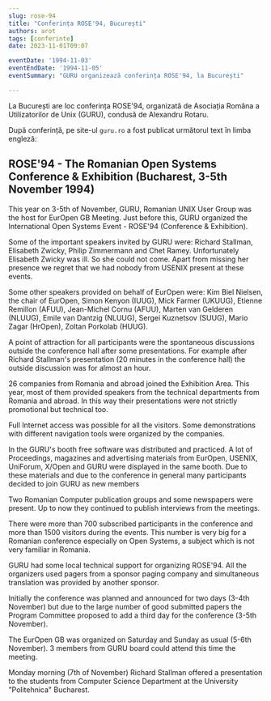 ```yaml
---
slug: rose-94
title: "Conferința ROSE'94, București"
authors: arot
tags: [conferinte]
date: 2023-11-01T09:07

eventDate: '1994-11-03'
eventEndDate: '1994-11-05'
eventSummary: "GURU organizează conferința ROSE'94, la București"

---
```


La București are loc conferința ROSE'94, organizată de Asociația Româna
a Utilizatorilor de Unix (GURU), condusă de Alexandru Rotaru.

<!-- truncate -->

După conferință, pe site-ul `guru.ro` a fost publicat următorul text în limba engleză:

## ROSE'94 - The Romanian Open Systems Conference & Exhibition (Bucharest, 3-5th November 1994)

This year on 3-5th of November, GURU, Romanian UNIX User Group was the host for EurOpen GB Meeting. Just before this, GURU organized the International Open Systems Event - ROSE'94 (Conference & Exhibition).

Some of the important speakers invited by GURU were: Richard Stallman, Elisabeth Zwicky, Philip Zimmermann and Chet Ramey. Unfortunately Elisabeth Zwicky was ill. So she could not come. Apart from missing her presence we regret that we had nobody from USENIX present at these events.

Some other speakers provided on behalf of EurOpen were: Kim Biel Nielsen, the chair of EurOpen, Simon Kenyon (IUUG), Mick Farmer (UKUUG), Etienne Remillon (AFUU), Jean-Michel Cornu (AFUU), Marten van Gelderen (NLUUG), Emile van Dantzig (NLUUG), Sergei Kuznetsov (SUUG), Mario Zagar (HrOpen), Zoltan Porkolab (HUUG).

A point of attraction for all participants were the spontaneous discussions outside the conference hall after some presentations. For example after Richard Stallman's presentation (20 minutes in the conference hall) the outside discussion was for almost an hour.

26 companies from Romania and abroad joined the Exhibition Area. This year, most of them provided speakers from the technical departments from Romania and abroad. In this way their presentations were not strictly promotional but technical too.

Full Internet access was possible for all the visitors. Some demonstrations with different navigation tools were organized by the companies.

In the GURU's booth free software was distributed and practiced. A lot of Proceedings, magazines and advertising materials from EurOpen, USENIX, UniForum, X/Open and GURU were displayed in the same booth. Due to these materials and due to the conference in general many participants decided to join GURU as new members

Two Romanian Computer publication groups and some newspapers were present. Up to now they continued to publish interviews from the meetings.

There were more than 700 subscribed participants in the conference and more than 1500 visitors during the events. This number is very big for a Romanian conference especially on Open Systems, a subject which is not very familiar in Romania.

GURU had some local technical support for organizing ROSE'94. All the organizers used pagers from a sponsor paging company and simultaneous translation was provided by another sponsor.

Initially the conference was planned and announced for two days (3-4th November) but due to the large number of good submitted papers the Program Committee proposed to add a third day for the conference (3-5th November).

The EurOpen GB was organized on Saturday and Sunday as usual (5-6th November). 3 members from GURU board could attend this time the meeting.

Monday morning (7th of November) Richard Stallman offered a presentation to the students from Computer Science Department at the University "Politehnica" Bucharest.
